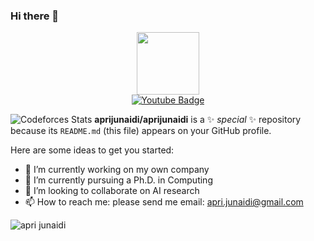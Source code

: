 ### Hi there 👋


<div id="header" align="center">
<img src="https://media.giphy.com/media/M9gbBd9nbDrOTu1Mqx/giphy.gif" width="100"/>
</div>

<div id="badges"  align="center">
<!--  <a href="your-linkedin-URL">
   <img src="https://img.shields.io/badge/LinkedIn-blue?style=for-the-badge&logo=linkedin&logoColor=white" alt="LinkedIn Badge"/>
  </a> -->
  <a href="https://www.youtube.com/channel/UCbO1QjZAUm8YCCLh0wT0H-A">
    <img src="https://img.shields.io/badge/YouTube-red?style=for-the-badge&logo=youtube&logoColor=white" alt="Youtube Badge"/>
  </a>
<!--  <a href="your-twitter-URL">
    <img src="https://img.shields.io/badge/Twitter-blue?style=for-the-badge&logo=twitter&logoColor=white" alt="Twitter Badge"/>
  </a> -->
</div>

![Codeforces Stats](https://codeforces-readme-stats.vercel.app/api/card?username=aprijunaidi)
**aprijunaidi/aprijunaidi** is a ✨ _special_ ✨ repository because its `README.md` (this file) appears on your GitHub profile.

Here are some ideas to get you started:

- 🔭 I’m currently working on my own company
- 🌱 I’m currently pursuing a Ph.D. in Computing
- 👯 I’m looking to collaborate on AI research
- 📫 How to reach me: please send me email: apri.junaidi@gmail.com

![apri junaidi](https://github.com/drshahizan/research-design/assets/7279471/77186f89-a729-421e-b5cb-70347bc99a7b)
